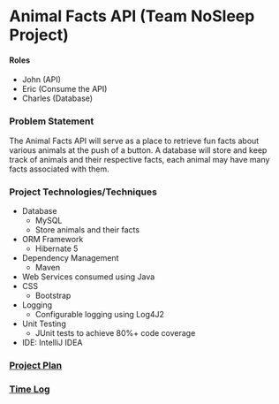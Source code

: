 # Animal Facts API (Team NoSleep Project) 
#### Roles
* John (API) 
* Eric (Consume the API)
* Charles (Database)

### Problem Statement

The Animal Facts API will serve as a place to retrieve fun facts about various animals at the push of a button. 
A database will store and keep track of animals and their respective facts, each animal may have many facts associated 
with them. 
 
### Project Technologies/Techniques 
* Database
  * MySQL
  * Store animals and their facts
* ORM Framework
  * Hibernate 5
* Dependency Management
  * Maven
* Web Services consumed using Java
* CSS 
  * Bootstrap
* Logging
  * Configurable logging using Log4J2
* Unit Testing
  * JUnit tests to achieve 80%+ code coverage 
* IDE: IntelliJ IDEA

### [Project Plan](ProjectPlan.md)

### [Time Log](TimeLog.md)
